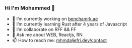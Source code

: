 ### Hi I'm Mohammed 👋

- 🔭 I’m currently working on [benchamrk.ae](http://benchamrk.ae)
- 🌱 I’m currently learning Rust after 4 years of Javascript  
- 👯 I’m collaborate on RFF && FF
- 💬 Ask me about WEB, Reactjs, RN
- 📫 How to reach me: [mhmdaljefri.dev/contact](https://mhmdaljefri.dev/contact)
